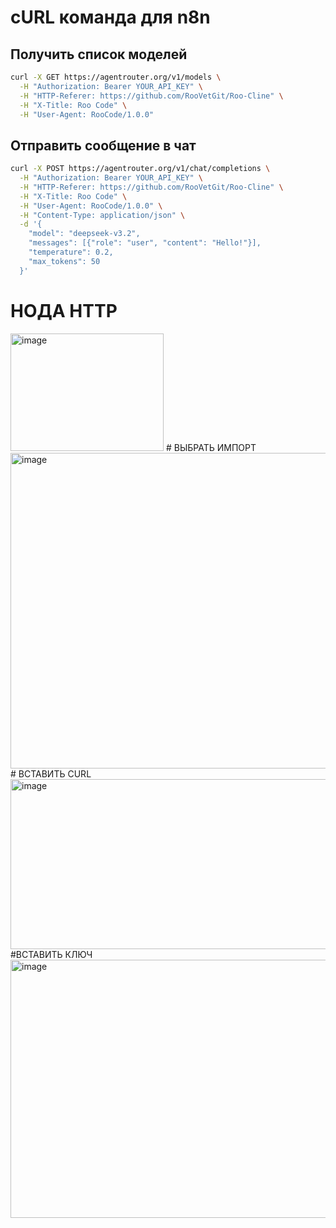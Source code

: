 # cURL команда для n8n

## Получить список моделей

```bash
curl -X GET https://agentrouter.org/v1/models \
  -H "Authorization: Bearer YOUR_API_KEY" \
  -H "HTTP-Referer: https://github.com/RooVetGit/Roo-Cline" \
  -H "X-Title: Roo Code" \
  -H "User-Agent: RooCode/1.0.0"
```

## Отправить сообщение в чат

```bash
curl -X POST https://agentrouter.org/v1/chat/completions \
  -H "Authorization: Bearer YOUR_API_KEY" \
  -H "HTTP-Referer: https://github.com/RooVetGit/Roo-Cline" \
  -H "X-Title: Roo Code" \
  -H "User-Agent: RooCode/1.0.0" \
  -H "Content-Type: application/json" \
  -d '{
    "model": "deepseek-v3.2",
    "messages": [{"role": "user", "content": "Hello!"}],
    "temperature": 0.2,
    "max_tokens": 50
  }'
```

# НОДА HTTP
<img width="245" height="188" alt="image" src="https://github.com/user-attachments/assets/818cf227-a37f-4000-9101-4befa79bd9d5" />
# ВЫБРАТЬ ИМПОРТ
<img width="591" height="505" alt="image" src="https://github.com/user-attachments/assets/abd33018-61b4-4604-9acc-95cb5d3aa54b" />
# ВСТАВИТЬ CURL
<img width="631" height="272" alt="image" src="https://github.com/user-attachments/assets/031ac23d-0018-4d59-8ebc-9b4cf7603716" />
#ВСТАВИТЬ КЛЮЧ 
<img width="561" height="413" alt="image" src="https://github.com/user-attachments/assets/53cd3d9e-4790-49b1-ad3f-7213c1e384fb" />



